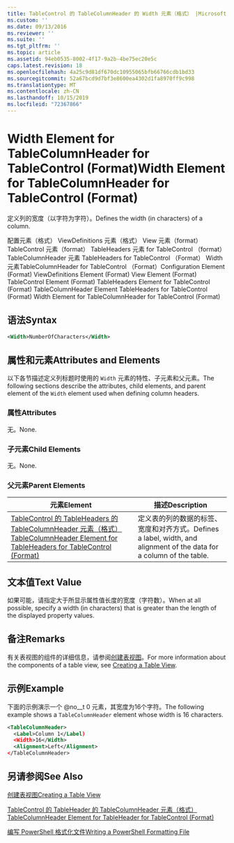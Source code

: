 ```yaml
---
title: TableControl 的 TableColumnHeader 的 Width 元素（格式） |Microsoft Docs
ms.custom: ''
ms.date: 09/13/2016
ms.reviewer: ''
ms.suite: ''
ms.tgt_pltfrm: ''
ms.topic: article
ms.assetid: 94eb0535-8002-4f17-9a2b-4be75ec20e5c
caps.latest.revision: 18
ms.openlocfilehash: 4a25c9d81df670dc10955065bfb66766cdb1bd33
ms.sourcegitcommit: 52a67bcd9d7bf3e8600ea4302d1fa8970ff9c998
ms.translationtype: MT
ms.contentlocale: zh-CN
ms.lasthandoff: 10/15/2019
ms.locfileid: "72367866"
---
```

# <a name="width-element-for-tablecolumnheader-for-tablecontrol-format"></a><span data-ttu-id="35e2e-102">Width Element for TableColumnHeader for TableControl (Format)</span><span class="sxs-lookup"><span data-stu-id="35e2e-102">Width Element for TableColumnHeader for TableControl (Format)</span></span>

<span data-ttu-id="35e2e-103">定义列的宽度（以字符为字符）。</span><span class="sxs-lookup"><span data-stu-id="35e2e-103">Defines the width (in characters) of a column.</span></span>

<span data-ttu-id="35e2e-104">配置元素（格式） ViewDefinitions 元素（格式） View 元素（format） TableControl 元素（format） TableHeaders 元素 for TableControl （format） TableColumnHeader 元素 TableHeaders for TableControl （Format） Width 元素TableColumnHeader for TableControl （Format）</span><span class="sxs-lookup"><span data-stu-id="35e2e-104">Configuration Element (Format) ViewDefinitions Element (Format) View Element (Format) TableControl Element (Format) TableHeaders Element for TableControl (Format) TableColumnHeader Element TableHeaders for TableControl (Format) Width Element for TableColumnHeader for TableControl (Format)</span></span>

## <a name="syntax"></a><span data-ttu-id="35e2e-105">语法</span><span class="sxs-lookup"><span data-stu-id="35e2e-105">Syntax</span></span>

```xml
<Width>NumberOfCharacters</Width>
```

## <a name="attributes-and-elements"></a><span data-ttu-id="35e2e-106">属性和元素</span><span class="sxs-lookup"><span data-stu-id="35e2e-106">Attributes and Elements</span></span>

<span data-ttu-id="35e2e-107">以下各节描述定义列标题时使用的 `Width` 元素的特性、子元素和父元素。</span><span class="sxs-lookup"><span data-stu-id="35e2e-107">The following sections describe the attributes, child elements, and parent element of the `Width` element used when defining column headers.</span></span>

### <a name="attributes"></a><span data-ttu-id="35e2e-108">属性</span><span class="sxs-lookup"><span data-stu-id="35e2e-108">Attributes</span></span>

<span data-ttu-id="35e2e-109">无。</span><span class="sxs-lookup"><span data-stu-id="35e2e-109">None.</span></span>

### <a name="child-elements"></a><span data-ttu-id="35e2e-110">子元素</span><span class="sxs-lookup"><span data-stu-id="35e2e-110">Child Elements</span></span>

<span data-ttu-id="35e2e-111">无。</span><span class="sxs-lookup"><span data-stu-id="35e2e-111">None.</span></span>

### <a name="parent-elements"></a><span data-ttu-id="35e2e-112">父元素</span><span class="sxs-lookup"><span data-stu-id="35e2e-112">Parent Elements</span></span>

|<span data-ttu-id="35e2e-113">元素</span><span class="sxs-lookup"><span data-stu-id="35e2e-113">Element</span></span>|<span data-ttu-id="35e2e-114">描述</span><span class="sxs-lookup"><span data-stu-id="35e2e-114">Description</span></span>|
|-------------|-----------------|
|[<span data-ttu-id="35e2e-115">TableControl 的 TableHeaders 的 TableColumnHeader 元素（格式）</span><span class="sxs-lookup"><span data-stu-id="35e2e-115">TableColumnHeader Element for TableHeaders for TableControl (Format)</span></span>](./tablecolumnheader-element-format.md)|<span data-ttu-id="35e2e-116">定义表的列的数据的标签、宽度和对齐方式。</span><span class="sxs-lookup"><span data-stu-id="35e2e-116">Defines a label, width, and alignment of the data for a column of the table.</span></span>|

## <a name="text-value"></a><span data-ttu-id="35e2e-117">文本值</span><span class="sxs-lookup"><span data-stu-id="35e2e-117">Text Value</span></span>

<span data-ttu-id="35e2e-118">如果可能，请指定大于所显示属性值长度的宽度（字符数）。</span><span class="sxs-lookup"><span data-stu-id="35e2e-118">When at all possible, specify a width (in characters) that is greater than the length of the displayed property values.</span></span>

## <a name="remarks"></a><span data-ttu-id="35e2e-119">备注</span><span class="sxs-lookup"><span data-stu-id="35e2e-119">Remarks</span></span>

<span data-ttu-id="35e2e-120">有关表视图的组件的详细信息，请参阅[创建表视图](./creating-a-table-view.md)。</span><span class="sxs-lookup"><span data-stu-id="35e2e-120">For more information about the components of a table view, see [Creating a Table View](./creating-a-table-view.md).</span></span>

## <a name="example"></a><span data-ttu-id="35e2e-121">示例</span><span class="sxs-lookup"><span data-stu-id="35e2e-121">Example</span></span>

<span data-ttu-id="35e2e-122">下面的示例演示一个 @no__t 0 元素，其宽度为16个字符。</span><span class="sxs-lookup"><span data-stu-id="35e2e-122">The following example shows a `TableColumnHeader` element whose width is 16 characters.</span></span>

```xml
<TableColumnHeader>
  <Label>Column 1</Label)
  <Width>16</Width>
  <Alignment>Left</Alignment>
</TableColumnHeader>
```

## <a name="see-also"></a><span data-ttu-id="35e2e-123">另请参阅</span><span class="sxs-lookup"><span data-stu-id="35e2e-123">See Also</span></span>

[<span data-ttu-id="35e2e-124">创建表视图</span><span class="sxs-lookup"><span data-stu-id="35e2e-124">Creating a Table View</span></span>](./creating-a-table-view.md)

[<span data-ttu-id="35e2e-125">TableControl 的 TableHeader 的 TableColumnHeader 元素（格式）</span><span class="sxs-lookup"><span data-stu-id="35e2e-125">TableColumnHeader Element for TableHeader for TableControl (Format)</span></span>](./tablecolumnheader-element-format.md)

[<span data-ttu-id="35e2e-126">编写 PowerShell 格式化文件</span><span class="sxs-lookup"><span data-stu-id="35e2e-126">Writing a PowerShell Formatting File</span></span>](./writing-a-powershell-formatting-file.md)
